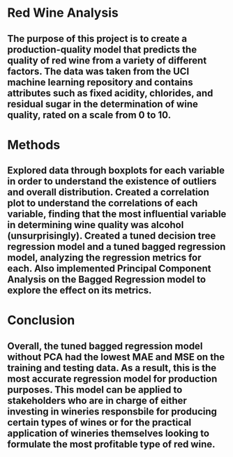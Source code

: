# Red Wine Analysis
## The purpose of this project is to create a production-quality model that predicts the quality of red wine from a variety of different factors.  The data was taken from the UCI machine learning repository and contains attributes such as fixed acidity, chlorides, and residual sugar in the determination of wine quality, rated on a scale from 0 to 10.

# Methods
## Explored data through boxplots for each variable in order to understand the existence of outliers and overall distribution.  Created a correlation plot to understand the correlations of each variable, finding that the most influential variable in determining wine quality was alcohol (unsurprisingly).  Created a tuned decision tree regression model and a tuned bagged regression model, analyzing the regression metrics for each.  Also implemented Principal Component Analysis on the Bagged Regression model to explore the effect on its metrics.  

# Conclusion
## Overall, the tuned bagged regression model without PCA had the lowest MAE and MSE on the training and testing data.  As a result, this is the most accurate regression model for production purposes.  This model can be applied to stakeholders who are in charge of either investing in wineries responsbile for producing certain types of wines or for the practical application of wineries themselves looking to formulate the most profitable type of red wine.
